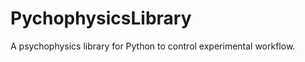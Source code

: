 PychophysicsLibrary
===================

A psychophysics library for Python to control experimental workflow.
